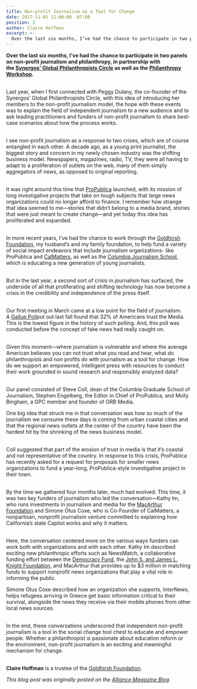 ```yaml
---
title: Non-profit Journalism as a Tool for Change
date: 2017-11-01 12:00:00 -07:00
position: 3
author: Claire Hoffman
excerpt: >-
  Over the last six months, I’ve had the chance to participate in two panels on non\-profit journalism and philanthropy, in partnership with the Synergos’ Global Philanthropists Circle as well as the Philanthropy Workshop
---
```


**Over the last six months, I’ve had the chance to participate in two panels on non\-profit journalism and philanthropy, in partnership with the [Synergos’ Global Philanthropists Circle](https://www.synergos.org/global-philanthropists-circle) as well as the [Philanthropy Workshop](http://www.tpw.org/).**  
 

Last year, when I first connected with Peggy Dulany, the co\-founder of the Synergos’ Global Philanthropists Circle, with this idea of introducing her members to the non\-profit journalism model, the hope with these events was to explain the field of independent journalism to a new audience and to ask leading practitioners and funders of non\-profit journalism to share best\-case scenarios about how the process works.  
 

I see non\-profit journalism as a response to two crises, which are of course entangled in each other. A decade ago, as a young print journalist, the biggest story and concern in my newly chosen industry was the shifting business model. Newspapers, magazines, radio, TV, they were all having to adapt to a proliferation of outlets on the web, many of them simply aggregators of news, as opposed to original reporting.  
 

It was right around this time that [ProPublica](https://www.propublica.org/) launched, with its mission of long investigative projects that take on tough subjects that large news organizations could no longer afford to finance. I remember how strange that idea seemed to me—stories that didn’t belong to a media brand, stories that were just meant to create change—and yet today this idea has proliferated and expanded.  
 

In more recent years, I’ve had the chance to work through the [Goldhirsh Foundation](http://www.goldhirshfoundation.org/), my husband’s and my family foundation, to help fund a variety of social impact endeavors that include journalism organizations\- like ProPublica and [CalMatters](https://calmatters.org/), as well as the [Columbia Journalism School](https://journalism.columbia.edu/), which is educating a new generation of young journalists.  
 

But in the last year, a second sort of crisis in journalism has surfaced, the underside of all that proliferating and shifting technology has now become a crisis in the credibility and independence of the press itself.  
 

Our first meeting in March came at a low point for the field of journalism. A [Gallup Poll](http://news.gallup.com/poll/195542/americans-trust-mass-media-sinks-new-low.aspx)put out last fall found that 32% of Americans trust the Media. This is the lowest figure in the history of such polling. And, this poll was conducted before the concept of fake news had really caught on.  
 

Given this moment—where journalism is vulnerable and where the average American believes you can not trust what you read and hear, what do philanthropists and non profits do with journalism as a tool for change. How do we support an empowered, intelligent press with resources to conduct their work grounded in sound research and responsibly analyzed data?  
 

Our panel consisted of Steve Coll, dean of the Columbia Graduate School of Journalism, Stephen Engelberg, the Editor in Chief of ProPublica, and Molly Bingham, a GPC member and founder of ORB Media.

  
One big idea that struck me in that conversation was how so much of the journalism we consume these days is coming from urban coastal cities and that the regional news outlets at the center of the country have been the hardest hit by the shrinking of the news business model.  
 

Coll suggested that part of the erosion of trust in media is that it’s coastal and not representative of the country. In response to this crisis, ProPublica has recently asked for a request for proposals for smaller news organizations to fund a year\-long, ProPublica\-style investigative project in their town.  
 

By the time we gathered four months later, much had evolved. This time, it was two key funders of journalism who led the conversation—Kathy Im, who runs investments in journalism and media for the [MacArthur Foundation](https://www.macfound.org/) and Simone Otus Coxe, who is Co\-Founder of CalMatters, a nonpartisan, nonprofit journalism venture committed to explaining how California’s state Capitol works and why it matters.  
 

Here, the conversation centered more on the various ways funders can work both with organizations and with each other. Kathy Im described exciting new philanthropic efforts such as NewsMatch, a collaborative funding effort between the [Democracy Fund](http://www.democracyfund.org/), the [John S. and James L. Knight Foundation](https://knightfoundation.org/), and MacArthur that provides up to $3 million in matching funds to support nonprofit news organizations that play a vital role in informing the public.

  
Simone Otus Coxe described how an organization she supports, InterNews, helps refugees arriving in Greece get basic information critical to their survival, alongside the news they receive via their mobile phones from other local news sources.  
 

In the end, these conversations underscored that independent non\-profit journalism is a tool in the social change tool chest to educate and empower people. Whether a philanthropist is passionate about education reform or the environment, non\-profit journalism is an exciting and meaningful mechanism for change.  
 

**Claire Hoffman** is a trustee of the [Goldhirsh Foundation](http://www.goldhirshfoundation.org/).

_This blog post was originally posted on the [Alliance Magazine Blog](http://www.alliancemagazine.org/blog/non-profit-journalism-tool-change/)._
